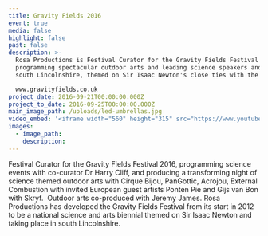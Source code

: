 ```yaml
---
title: Gravity Fields 2016
event: true
media: false
highlight: false
past: false
description: >-
  Rosa Productions is Festival Curator for the Gravity Fields Festival 2016,
  programming spectacular outdoor arts and leading science speakers and events in
  south Lincolnshire, themed on Sir Isaac Newton's close ties with the area.

  www.gravityfields.co.uk
project_date: 2016-09-21T00:00:00.000Z
project_to_date: 2016-09-25T00:00:00.000Z
main_image_path: /uploads/led-umbrellas.jpg
video_embed: '<iframe width="560" height="315" src="https://www.youtube.com/embed/jcqnnLFIa2Y" frameborder="0" allowfullscreen></iframe>'
images:
  - image_path:
    description:
---
```



Festival Curator for the Gravity Fields Festival 2016, programming science events with co-curator Dr Harry Cliff, and producing a transforming night of science themed outdoor arts with Cirque Bijou, PanGottic, Acrojou, External Combustion with invited European guest artists Ponten Pie and Gijs van Bon with Skryf.  Outdoor arts co-produced with Jeremy James. Rosa Productions has developed the Gravity Fields Festival from its start in 2012 to be a national science and arts biennial themed on Sir Isaac Newton and taking place in south Lincolnshire.